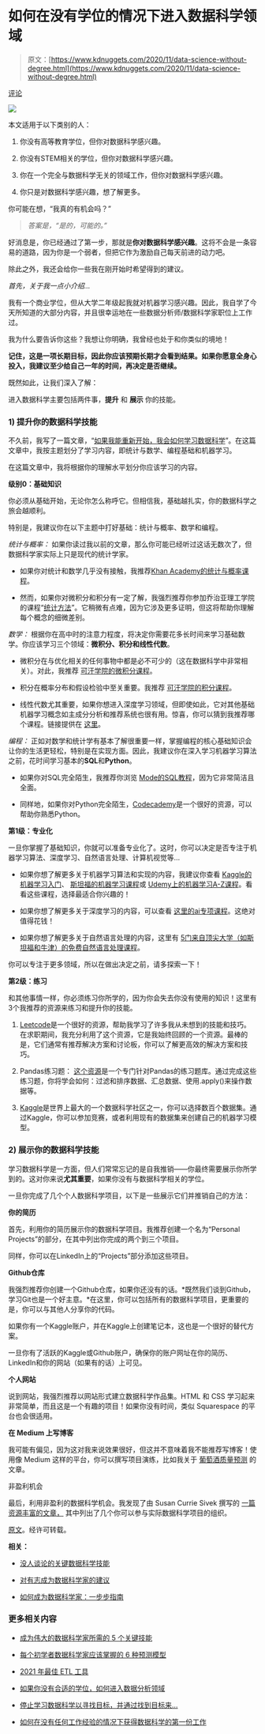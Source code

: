 # 如何在没有学位的情况下进入数据科学领域

> 原文：[https://www.kdnuggets.com/2020/11/data-science-without-degree.html](https://www.kdnuggets.com/2020/11/data-science-without-degree.html)

[评论](#comments)

![](../Images/97a4a86f6773b3a3dcba4e638405586f.png)

本文适用于以下类别的人：

1.  你没有高等教育学位，但你对数据科学感兴趣。

1.  你没有STEM相关的学位，但你对数据科学感兴趣。

1.  你在一个完全与数据科学无关的领域工作，但你对数据科学感兴趣。

1.  你只是对数据科学感兴趣，想了解更多。

你可能在想，“我真的有机会吗？”

> *答案是，“是的，可能的。”*

好消息是，你已经通过了第一步，那就是**你对数据科学感兴趣**。这将不会是一条容易的道路，因为你是一个弱者，但把它作为激励自己每天前进的动力吧。

除此之外，我还会给你一些我在刚开始时希望得到的建议。

*首先，关于我一点小介绍…*

我有一个商业学位，但从大学二年级起我就对机器学习感兴趣。因此，我自学了今天所知道的大部分内容，并且很幸运地在一些数据分析师/数据科学家职位上工作过。

我为什么要告诉你这些？我想让你明确，我曾经也处于和你类似的境地！

**记住，这是一项长期目标，因此你应该预期长期才会看到结果。如果你愿意全身心投入，我建议至少给自己一年的时间，再决定是否继续。**

既然如此，让我们深入了解：

进入数据科学主要包括两件事，**提升** 和 **展示** 你的技能。

### 1) 提升你的数据科学技能

不久前，我写了一篇文章，“[如果我能重新开始，我会如何学习数据科学](https://towardsdatascience.com/how-id-learn-data-science-if-i-could-start-over-2-years-in-b821d8a4876c)”。在这篇文章中，我按主题划分了学习内容，即统计与数学、编程基础和机器学习。

在这篇文章中，我将根据你的理解水平划分你应该学习的内容。

**级别0：基础知识**

你必须从基础开始，无论你怎么称呼它。但相信我，基础越扎实，你的数据科学之旅会越顺利。

特别是，我建议你在以下主题中打好基础：统计与概率、数学和编程。

*统计与概率：* 如果你读过我以前的文章，那么你可能已经听过这话无数次了，但数据科学家实际上只是现代的统计学家。

+   如果你对统计和数学几乎没有接触，我推荐[Khan Academy的统计与概率课程](https://www.khanacademy.org/math/statistics-probability)。

+   然而，如果你对微积分和积分有一定了解，我强烈推荐你参加乔治亚理工学院的课程“[统计方法](https://mediaspace.gatech.edu/playlist/dedicated/74258101/1_g5xwvbde/1_iw8fk73m)”。它稍微有点难，因为它涉及更多证明，但这将帮助你理解每个概念的细微差别。

*数学：* 根据你在高中时的注意力程度，将决定你需要花多长时间来学习基础数学。你应该学习三个领域：**微积分、积分和线性代数**。

+   微积分在与优化相关的任何事物中都是必不可少的（这在数据科学中非常相关）。对此，我推荐 [可汗学院的微积分课程](https://www.khanacademy.org/math/calculus-1)。

+   积分在概率分布和假设检验中至关重要。我推荐 [可汗学院的积分课程](https://www.khanacademy.org/math/integral-calculus)。

+   线性代数尤其重要，如果你想进入深度学习领域，但即使如此，它对其他基础机器学习概念如主成分分析和推荐系统也很有用。惊喜，你可以猜到我推荐哪个课程。链接提供在 [这里](https://www.khanacademy.org/math/linear-algebra)。

*编程：* 正如对数学和统计学有基本了解很重要一样，掌握编程的核心基础知识会让你的生活更轻松，特别是在实现方面。因此，我建议你在深入学习机器学习算法之前，花时间学习基本的**SQL**和**Python**。

+   如果你对SQL完全陌生，我推荐你浏览 [Mode的SQL教程](https://mode.com/sql-tutorial/introduction-to-sql/)，因为它非常简洁且全面。

+   同样地，如果你对Python完全陌生，[Codecademy](https://www.codecademy.com/catalog/language/python)是一个很好的资源，可以帮助你熟悉Python。

**第1级：专业化**

一旦你掌握了基础知识，你就可以准备专业化了。这时，你可以决定是否专注于机器学习算法、深度学习、自然语言处理、计算机视觉等…

+   如果你想了解更多关于机器学习算法和实现的内容，我建议你查看 [Kaggle的机器学习入门](https://www.kaggle.com/learn/intro-to-machine-learning)、 [斯坦福的机器学习课程](https://www.coursera.org/learn/machine-learning)或 [Udemy上的机器学习A-Z课程](https://www.udemy.com/course/machinelearning/)。看看这些课程，选择最适合你兴趣的！

+   如果你想了解更多关于深度学习的内容，可以查看 [这里的ai专项课程](https://www.coursera.org/specializations/deep-learning)。这绝对值得花钱！

+   如果你想了解更多关于自然语言处理的内容，这里有 [5门来自顶尖大学（如斯坦福和牛津）的免费自然语言处理课程](https://towardsdatascience.com/here-are-5-free-natural-language-processing-courses-from-top-universities-f108e2456dce)。

你可以专注于更多领域，所以在做出决定之前，请多探索一下！

**第2级：练习**

和其他事情一样，你必须练习你所学的，因为你会失去你没有使用的知识！这里有3个我推荐的资源来练习和提升你的技能。

1.  [Leetcode](https://leetcode.com/problemset/database/)是一个很好的资源，帮助我学习了许多我从未想到的技能和技巧。在求职期间，我充分利用了这个资源，它是我始终回顾的一个资源。最棒的是，它们通常有推荐解决方案和讨论板，你可以了解更高效的解决方案和技巧。

1.  Pandas练习题： [这个资源](https://github.com/guipsamora/pandas_exercises)是一个专门针对Pandas的练习题库。通过完成这些练习题，你将学会如何：过滤和排序数据、汇总数据、使用.apply()来操作数据等。

1.  [Kaggle](https://www.kaggle.com/)是世界上最大的一个数据科学社区之一，你可以选择数百个数据集。通过Kaggle，你可以参加竞赛，或者利用现有的数据集来创建自己的机器学习模型。

### 2) 展示你的数据科学技能

学习数据科学是一方面，但人们常常忘记的是自我推销——你最终需要展示你所学到的。这对你来说**尤其重要**，如果你没有与数据科学相关的学位。

一旦你完成了几个个人数据科学项目，以下是一些展示它们并推销自己的方法：

**你的简历**

首先，利用你的简历展示你的数据科学项目。我推荐创建一个名为“Personal Projects”的部分，在其中列出你完成的两个到三个项目。

同样，你可以在LinkedIn上的“Projects”部分添加这些项目。

**Github仓库**

我强烈推荐你创建一个Github仓库，如果你还没有的话。*既然我们谈到Github，学习Git也是一个好主意。*在这里，你可以包括所有的数据科学项目，更重要的是，你可以与其他人分享你的代码。

如果你有一个Kaggle账户，并在Kaggle上创建笔记本，这也是一个很好的替代方案。

一旦你有了活跃的Kaggle或Github账户，确保你的账户网址在你的简历、LinkedIn和你的网站（如果有的话）上可见。

**个人网站**

说到网站，我强烈推荐以网站形式建立数据科学作品集。HTML 和 CSS 学习起来非常简单，而且这是一个有趣的项目！如果你没有时间，类似 Squarespace 的平台也会很适用。

**在 Medium 上写博客**

我可能有偏见，因为这对我来说效果很好，但这并不意味着我不能推荐写博客！使用像 Medium 这样的平台，你可以撰写项目演练，比如我关于 [葡萄酒质量预测](https://towardsdatascience.com/predicting-wine-quality-with-several-classification-techniques-179038ea6434) 的文章。

非盈利机会

最后，利用非盈利的数据科学机会。我发现了由 Susan Currie Sivek 撰写的 [一篇资源丰富的文章，](https://medium.com/swlh/data-science-volunteering-ways-to-help-2c2d0f5dd9ff) 其中列出了几个你可以参与实际数据科学项目的组织。

[原文](https://towardsdatascience.com/how-to-get-into-data-science-without-a-degree-2f84516f1afd)。经许可转载。

**相关：**

+   [没人谈论的关键数据科学技能](https://www.kdnuggets.com/2020/11/essential-data-science-skills-no-one-talks-about.html)

+   [对有志成为数据科学家的建议](https://www.kdnuggets.com/2020/10/advice-aspiring-data-scientists.html)

+   [如何成为数据科学家：一步步指南](https://www.kdnuggets.com/2020/10/greatlearning-become-data-scientist-guide.html)

### 更多相关内容

+   [成为伟大的数据科学家所需的 5 个关键技能](https://www.kdnuggets.com/2021/12/5-key-skills-needed-become-great-data-scientist.html)

+   [每个初学者数据科学家应该掌握的 6 种预测模型](https://www.kdnuggets.com/2021/12/6-predictive-models-every-beginner-data-scientist-master.html)

+   [2021 年最佳 ETL 工具](https://www.kdnuggets.com/2021/12/mozart-best-etl-tools-2021.html)

+   [如果你没有合适的学位，如何进入数据分析领域](https://www.kdnuggets.com/2021/12/how-to-get-into-data-analytics.html)

+   [停止学习数据科学以寻找目标，并通过找到目标来...](https://www.kdnuggets.com/2021/12/stop-learning-data-science-find-purpose.html)

+   [如何在没有任何工作经验的情况下获得数据科学的第一份工作](https://www.kdnuggets.com/2021/02/first-job-data-science-without-work-experience.html)
